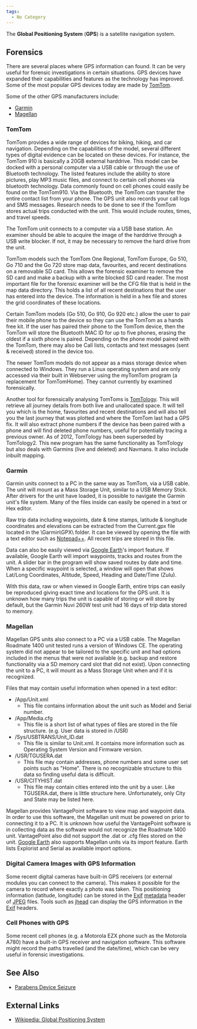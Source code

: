 ```yaml
---
tags:
  - No Category
---
```

The **Global Positioning System** (**GPS**) is a satellite navigation
system.

## Forensics

There are several places where GPS information can found. It can be very
useful for forensic investigations in certain situations. GPS devices
have expanded their capabilities and features as the technology has
improved. Some of the most popular GPS devices today are made by
[TomTom](https://www.tomtom.com/).

Some of the other GPS manufacturers include:

* [Garmin](https://www.garmin.com/de-CH/)
* [Magellan](https://www.magellangps.com/)

### TomTom

TomTom provides a wide range of devices for biking, hiking, and car navigation.
Depending on the capabilities of the model, several different types of digital
evidence can be located on these devices. For instance, the TomTom 910 is
basically a 20GB external harddrive. This model can be docked with a personal
computer via a USB cable or through the use of Bluetooth technology. The listed
features include the ability to store pictures, play MP3 music files, and
connect to certain cell phones via bluetooth technology. Data commonly found on
cell phones could easily be found on the TomTom910. Via the Bluetooth, the
TomTom can transfer the entire contact list from your phone. The GPS unit also
records your call logs and SMS messages. Research needs to be done to see if
the TomTom stores actual trips conducted with the unit. This would include
routes, times, and travel speeds.

The TomTom unit connects to a computer via a USB base station. An
examiner should be able to acquire the image of the harddrive through a
USB write blocker. If not, it may be necessary to remove the hard drive
from the unit.

TomTom models such the TomTom One Regional, TomTom Europe, Go 510, Go
710 and the Go 720 store map data, favourites, and recent destinations
on a removable SD card. This allows the forensic examiner to remove the
SD card and make a backup with a write blocked SD card reader. The most
important file for the forensic examiner will be the CFG file that is
held in the map data directory. This holds a list of all recent
destinations that the user has entered into the device. The information
is held in a hex file and stores the grid coordinates of these
locations.

Certain TomTom models (Go 510, Go 910, Go 920 etc.) allow the user to
pair their mobile phone to the device so they can use the TomTom as a
hands free kit. If the user has paired their phone to the TomTom device,
then the TomTom will store the Bluetooth MAC ID for up to five phones,
erasing the oldest if a sixth phone is paired. Depending on the phone
model paired with the TomTom, there may also be Call lists, contacts and
text messages (sent & received) stored in the device too.

The newer TomTom models do not appear as a mass storage device when
connected to Windows. They run a Linux operating system and are only
accessed via their built in Webserver using the myTomTom program (a
replacement for TomTomHome). They cannot currently by examined
forensically.

Another tool for forensically analysing TomToms is
[TomTology](https://www.forensicnavigation.com/). This will retrieve all
journey details from both live and unallocated space. It will tell you
which is the home, favourites and recent destinations and will also tell
you the last journey that was plotted and where the TomTom last had a
GPS fix. It will also extract phone numbers if the device has been
paired with a phone and will find deleted phone numbers, useful for
potentially tracing a previous owner. As of 2012, TomTology has been
superseded by TomTology2. This new program has the same functionality as
TomTology but also deals with Garmins (live and deleted) and Navmans. It
also include inbuilt mapping.

### Garmin

Garmin units connect to a PC in the same way as TomTom, via a USB cable.
The unit will mount as a Mass Storage Unit, similar to a USB Memory
Stick. After drivers for the unit have loaded, it is possible to
navigate the Garmin unit's file system. Many of the files inside can
easily be opened in a text or Hex editor.

Raw trip data including waypoints, date & time stamps, latitude &
longitude coordinates and elevations can be extracted from the
Current.gpx file located in the \Garmin\GPX\\ folder. It can be viewed
by opening the file with a text editor such as
[Notepad++](https://notepad-plus-plus.org/). All recent trips are
stored in this file.

Data can also be easily viewed via [Google
Earth](https://earth.google.com/web/)'s import feature. If available, Google
Earth will import waypoints, tracks and routes from the unit. A slider
bar in the program will show saved routes by date and time. When a
specific waypoint is selected, a window will open that shows Lat/Long
Coordinates, Altitude, Speed, Heading and Date/Time (Zulu).

With this data, raw or when viewed in Google Earth, entire trips can easily be
reproduced giving exact time and locations for the GPS unit. It is unknown how
many trips the unit is capable of storing or will store by default, but the
Garmin Nuvi 260W test unit had 16 days of trip data stored to memory.

### Magellan

Magellan GPS units also connect to a PC via a USB cable. The Magellan Roadmate
1400 unit tested runs a version of Windows CE. The operating system did not
appear to be tailored to the specific unit and had options included in the
menus that were not available (e.g. backup and restore functionality via a SD
memory card slot that did not exist). Upon connecting the unit to a PC, it will
mount as a Mass Storage Unit when and if it is recognized.

Files that may contain useful information when opened in a text editor:

- /App/Unit.xml
  - This file contains information about the unit such as Model and
    Serial number.
- /App/Media.cfg
  - This file is a short list of what types of files are stored in the
    file structure. (e.g. User data is stored in /USR)
- /Sys/USBTRANS/Unit_ID.dat
  - This file is similar to Unit.xml. It contains more information such
    as Operating System Version and Firmware version.
- /USR/TGUSERA.dat
  - This file may contain addresses, phone numbers and some user set
    points such as "Home". There is no recognizable structure to this
    data so finding useful data is difficult.
- /USR/CITYHIST.dat
  - This file may contain cities entered into the unit by a user. Like
    TGUSERA.dat, there is little structure here. Unfortunately, only
    City and State may be listed here.

Magellan provides VantagePoint software to view map and waypoint data. In order
to use this software, the Magellan unit must be powered on prior to connecting
it to a PC. It is unknown how useful the VantagePoint software is in collecting
data as the software would not recognize the Roadmate 1400 unit. VantagePoint
also did not support the .dat or .cfg files stored on the unit. [Google Earth](https://earth.google.com/web/)
also supports Magellan units via its import feature. Earth lists Explorist and Serial as available import options.

### Digital Camera Images with GPS Information

Some recent digital cameras have built-in GPS receivers (or external modules
you can connect to the camera). This makes it possible for the camera to record
where exactly a photo was taken. This positioning information (latitude,
longitude) can be stored in the [Exif](exif.md) [metadata](metadata.md) header
of [JPEG](jpeg.md) files. Tools such as [jhead](jhead.md) can display the GPS
information in the [Exif](exif.md) headers.

### Cell Phones with GPS

Some recent cell phones (e.g. a Motorola EZX phone such as the Motorola A780)
have a built-in GPS receiver and navigation software. This software might
record the paths travelled (and the date/time), which can be very useful in
forensic investigations.

## See Also

* [Parabens Device Seizure](paraben_device_seizure.md)

## External Links

* [Wikipedia: Global Positioning System](https://en.wikipedia.org/wiki/Global_Positioning_System)
